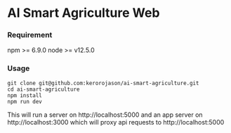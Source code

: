 # AI Smart Agriculture Web

### Requirement

npm >= 6.9.0
node >= v12.5.0

### Usage

```
git clone git@github.com:kerorojason/ai-smart-agriculture.git
cd ai-smart-agriculture
npm install
npm run dev
```

This will run a server on http://localhost:5000 and an app server on http://localhost:3000 which will proxy api requests to http://localhost:5000
